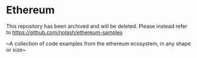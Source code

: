# Ethereum

This repository has been archived and will be deleted. Please instead  refer to https://github.com/nolash/ethereum-samples

~A collection of code examples from the ethereum ecosystem, in any shape or size~
